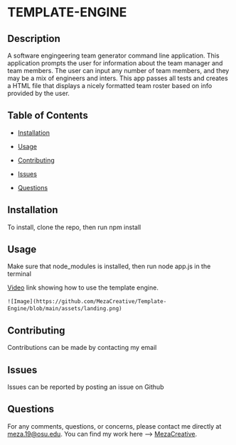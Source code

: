 # TEMPLATE-ENGINE
  
  ## Description

  A software engingeering team generator command line application. This application prompts the user for information about the team manager and team members. The user can input any number of team members, and they may be a mix of engineers and inters. This app passes all tests and creates a HTML file that displays a nicely formatted team roster based on info provided by the user.


  ## Table of Contents

  * [Installation](#installation)

  * [Usage](#usage)

  * [Contributing](#contributing)

  * [Issues](#Issue)

  * [Questions](#questions)


  ## Installation

  To install,  clone the repo, then run npm install 

  ## Usage

  Make sure that node_modules is installed, then run node app.js in the terminal

  [Video](https://drive.google.com/file/d/1N5KRkkdhPeLxs2TavuBQj0NFhRfjbuAn/view) link showing how to use the template engine.
    
    ![Image](https://github.com/MezaCreative/Template-Engine/blob/main/assets/landing.png)
  ## Contributing

  Contributions can be made by contacting my email

  ## Issues
  
  Issues can be reported by posting an issue on Github

  ## Questions

  For any comments, questions, or concerns, please contact me directly at meza.19@osu.edu.
  You can find my work here --> [MezaCreative](https://github.com/MezaCreative).
  
  
